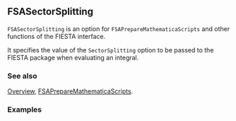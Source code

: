 ```mathematica
 
```

## FSASectorSplitting

`FSASectorSplitting` is an option for `FSAPrepareMathematicaScripts` and other functions of the FIESTA interface.

It specifies the value of the `SectorSplitting` option to be passed to the FIESTA package when evaluating an integral.

### See also

[Overview](Extra/FeynHelpers.md), [FSAPrepareMathematicaScripts](FSAPrepareMathematicaScripts.md).

### Examples
